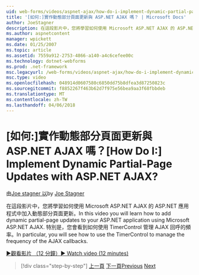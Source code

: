 ```yaml
---
uid: web-forms/videos/aspnet-ajax/how-do-i-implement-dynamic-partial-page-updates-with-aspnet-ajax
title: '[如何:]實作動態部分頁面更新與 ASP.NET AJAX 嗎？ | Microsoft Docs'
author: JoeStagner
description: 在這段影片中，您將學習如何使用 Microsoft ASP.NET AJAX 的 ASP.NET 應用程式中加入動態部分頁面更新。 特別是，您會看到誰...
ms.author: aspnetcontent
manager: wpickett
ms.date: 01/25/2007
ms.topic: article
ms.assetid: 7559a912-2753-4866-a140-a4c6cefee00c
ms.technology: dotnet-webforms
ms.prod: .net-framework
msc.legacyurl: /web-forms/videos/aspnet-ajax/how-do-i-implement-dynamic-partial-page-updates-with-aspnet-ajax
msc.type: video
ms.openlocfilehash: 048914d0607580c6850dd75b8dfea3d87250823c
ms.sourcegitcommit: f8852267f463b62d7f975e56bea9aa3f68fbbdeb
ms.translationtype: MT
ms.contentlocale: zh-TW
ms.lasthandoff: 04/06/2018
---
```

<a name="how-do-i-implement-dynamic-partial-page-updates-with-aspnet-ajax"></a><span data-ttu-id="fece8-105">[如何:]實作動態部分頁面更新與 ASP.NET AJAX 嗎？</span><span class="sxs-lookup"><span data-stu-id="fece8-105">[How Do I:] Implement Dynamic Partial-Page Updates with ASP.NET AJAX?</span></span>
====================
<span data-ttu-id="fece8-106">由[Joe stagner 以](https://github.com/JoeStagner)</span><span class="sxs-lookup"><span data-stu-id="fece8-106">by [Joe Stagner](https://github.com/JoeStagner)</span></span>

<span data-ttu-id="fece8-107">在這段影片中，您將學習如何使用 Microsoft ASP.NET AJAX 的 ASP.NET 應用程式中加入動態部分頁面更新。</span><span class="sxs-lookup"><span data-stu-id="fece8-107">In this video you will learn how to add dynamic partial-page updates to your ASP.NET application using Microsoft ASP.NET AJAX.</span></span> <span data-ttu-id="fece8-108">特別是，您會看到如何使用 TimerControl 管理 AJAX 回呼的頻率。</span><span class="sxs-lookup"><span data-stu-id="fece8-108">In particular, you will see how to use the TimerControl to manage the frequency of the AJAX callbacks.</span></span>

[<span data-ttu-id="fece8-109">&#9654;觀看影片 （12 分鐘）</span><span class="sxs-lookup"><span data-stu-id="fece8-109">&#9654; Watch video (12 minutes)</span></span>](https://channel9.msdn.com/Blogs/ASP-NET-Site-Videos/how-do-i-implement-dynamic-partial-page-updates-with-aspnet-ajax)

> [!div class="step-by-step"]
> <span data-ttu-id="fece8-110">[上一頁](how-do-i-get-started-with-aspnet-ajax.md)
> [下一頁](how-do-i-make-client-side-network-callbacks-with-aspnet-ajax.md)</span><span class="sxs-lookup"><span data-stu-id="fece8-110">[Previous](how-do-i-get-started-with-aspnet-ajax.md)
[Next](how-do-i-make-client-side-network-callbacks-with-aspnet-ajax.md)</span></span>
